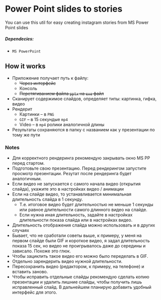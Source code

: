 
# Power Point slides to stories
You can use this util for easy creating instagram stories from MS Power Point slides

##### Dependecies:
- `MS PowerPoint`


## How it works
- Приложение получает путь к файлу:
	- ~~Через интерфейс~~
	- Консоль
	- ~~Перетягиванием файла `pptx` на `exe` файл~~
- Сканирует содержимое слайдов, определяет типы: картинка, гифка, видео
- Рендерит
	- Картинки – в `PNG`
	- `GIF` – в 15 секундые `mp4`
	- Video – в `mp4` ролики аналогичной длины
- Результаты сохраняются в папку с названием как у презентации по тому же пути

### Notes
- Для корректного рендеринга рекомендую закрывать окно MS PP перед стартом.
- Подготовьте свою презентацию. Перед рендерингом запустите просмотр презентации. Резутат после рендеринга будет аналогичным.
- Если видео не запускается с самого начала видео (открытия слайда), укажите это в настройках видео / анимации
- Если на слайде видео, то устанавливается минимальная длительность слайда в 1 секунду.
	- Т.е. итоговое видео будет длительностью не меньше 1 секунды или равное длительности самого длинного видео на слайде.
	- Если нужна иная длительность, задайте в настройках длительности показа слайда или в настройках видео.
- Длительность отображения слайда можно использовать и в других случаях
- Бывает, что не сработали советы выше, к примеру, у меня на первом слайде были GIF и короткое видео, я задал длительность показа 15 сек, но видео не проигрывалось даже до середины и зависало. Похоже это глюк.
 - Чтобы зациклить такое видео его можно было переделать в GIF.
 - Отдельно зарендерить видео нужной длительности.
 - Пересохранить видео (редактором, к примеру, на телефоне) и вставить заново.
- Чтобы исправить отдельные слайды рекомендую сделать копию презентации и удалить лишние слайды, чтобы получить лишь исправленный слайд. В дальнейшем планирую добавить удобный интерфейс для этого.
